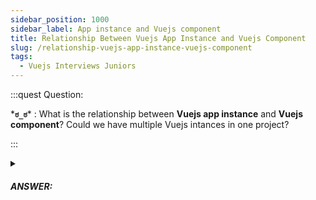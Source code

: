 ```yaml
---
sidebar_position: 1000
sidebar_label: App instance and Vuejs component
title: Relationship Between Vuejs App Instance and Vuejs Component
slug: /relationship-vuejs-app-instance-vuejs-component
tags:
  - Vuejs Interviews Juniors
---
```


:::quest Question:

\***`ಠ_ಠ`**\* : 
What is the relationship between **Vuejs app instance** and **Vuejs component**? Could we have multiple Vuejs intances in one project?

:::

<details>
  <summary><h5>ANSWER:</h5></summary>

  \***`◔̯◔`**\* :
  1. A new **application instance** is as a ***starting point of a Vue application*** .
  2. A **root component** is as a ***starting point of application instance*** for rendering when we mount the application.
  3. A **root component** will the contains other ***components***

  So, the hierarchy of an Vuejs application is like below:

  ```
  Root Component
  └─ ComponentA
    ├─ Child Component
    │  ├─ ...
    │  └─ ...
  └─ ComponentB
      ├─ Child Component
    │  ├─ ...
    │  └─ ...
  ```

  And the code to start a Vue application:

  ```js
  const RootComponent = {
    /* options */
    components: {
      'component-a': ComponentA,
      'component-b': ComponentB
    }
  }
  const app = Vue.createApp(RootComponent)
  const vm = app.mount('#app') // mount does not return the application. Instead it returns the root component instance
  ```

  The application instance is used to register ***'globals' (route, component, directive, plugins,...)*** that can then be used by components within that application.

  ```js
  const app = Vue.createApp({})
  app.component('AGlobalComponent', AGlobalComponent)
  app.directive('aGlobalDirective', AGlobalDirective)
  app.use(AGlobalPlugin)
  ```

  And it's ok to have two instances in the same project.

</details>